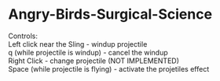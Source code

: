 # Angry-Birds-Surgical-Science

Controls:  
Left click near the Sling - windup projectile  
q (while projectile is windup) - cancel the windup  
Right Click - change projectile (NOT IMPLEMENTED)  
Space (while projectile is flying) - activate the projetiles effect  